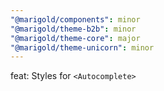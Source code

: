 ```yaml
---
"@marigold/components": minor
"@marigold/theme-b2b": minor
"@marigold/theme-core": major
"@marigold/theme-unicorn": minor
---
```


feat: Styles for `<Autocomplete>`
